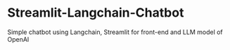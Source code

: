 # Streamlit-Langchain-Chatbot

Simple chatbot using Langchain, Streamlit for front-end and LLM model of OpenAI
